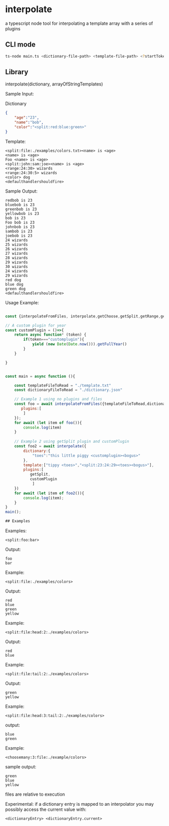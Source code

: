 # interpolate
a typescript node tool for interpolating a template array with a series of plugins


## CLI mode

```sh
ts-node main.ts <dictionary-file-path> <template-file-path> <?startToken> <?endToken>
```

## Library

interpolate(dictionary, arrayOfStringTemplates)


Sample Input:

Dictionary
```json
{
    "age":"23",
    "name":"bob",
    "color":"<split:red:blue:green>"
}
```

Template:
```
<split:file:./examples/colors.txt><name> is <age>
<name> is <age>
Foo <name> is <age>
<split:john:sam:joe><name> is <age>
<range:24:30> wizards
<range:24:30:5> wizards
<color> dog
<defaulthandlershouldfire>
```

Sample Output:
```
redbob is 23
bluebob is 23
greenbob is 23
yellowbob is 23
bob is 23
Foo bob is 23
johnbob is 23
sambob is 23
joebob is 23
24 wizards
25 wizards
26 wizards
27 wizards
28 wizards
29 wizards
30 wizards
24 wizards
29 wizards
red dog
blue dog
green dog
<defaulthandlershouldfire>
```

Usage Example:
```js

const {interpolateFromFiles, interpolate,getChoose,getSplit,getRange,getDefaultInterpolator} = require("@burksbrand/interpolate");

// A custom plugin for year
const customPlugin = ()=>{
    return async function* (token) {
        if(token==="customplugin"){
            yield (new Date(Date.now())).getFullYear()
        }    
    }

}


const main = async function (){

    const templateFileToRead = "./template.txt"
    const dictionaryFileToRead = "./dictionary.json"

    // Example 1 using no plugins and files
    const foo = await interpolateFromFiles({templateFileToRead,dictionaryFileToRead,
       plugins:[
        ]
    });
    for await (let item of foo()){
        console.log(item)
    }
    
    // Example 2 using getSplit plugin and customPlugin
    const foo2 = await interpolate({
        dictionary:{
            "toes":"this little piggy <customplugin><bogus>"
        },
        template:["tippy <toes>","<split:23:24:29><toes><bogus>"],
        plugins:[
           getSplit,
           customPlugin
            ]
    })
    for await (let item of foo2()){
        console.log(item);
    }
}
main();

## Examples

```

Examples:
```
<split:foo:bar>
```

Output:
```
foo
bar
```

Example:
```
<split:file:./examples/colors>
```

Output:
```
red
blue
green
yellow
```

Example:
```
<split:file:head:2:./examples/colors>
```

Output:
```
red
blue
```

Example:
```
<split:file:tail:2:./examples/colors>
```

Output:
```
green
yellow
```

Example:
```
<split:file:head:3:tail:2:./examples/colors>
```

output:
```
blue
green
```

Example:
```
<choosemany:3:file:./example/colors>
```

sample output:
```
green
blue
yellow
```

files are relative to execution

Experimental:
if a dictionary entry is mapped to an interpolator you may possibly access the current value with:

```
<dictionaryEntry> <dictionaryEntry.current>
```